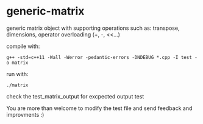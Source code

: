 # generic-matrix
generic matrix object with supporting operations such as: transpose, dimensions, operator overloading (+, -, &lt;&lt;...)

compile with:
```
g++ -std=c++11 -Wall -Werror -pedantic-errors -DNDEBUG *.cpp -I test -o matrix
```
run with: 

```
./matrix 
```
check the test_matrix_output for excpected output
test

You are more than welcome to modify the test file and send feedback and improvments :)
